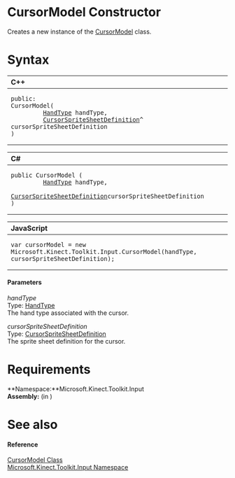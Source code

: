 CursorModel Constructor  
=======================  

Creates a new instance of the [CursorModel](../CursorModel_Class.md) class. <span id="syntaxSection"></span>

Syntax  
======  

<table>
<colgroup>
<col width="100%" />
</colgroup>
<thead>
<tr class="header">
<th align="left">C++</th>
</tr>
</thead>
<tbody>
<tr class="odd">
<td align="left"><pre><code>public:  
CursorModel(  
         <a href="../../Kinect.Input/HandType_Enumeration.md">HandType</a> handType,  
         <a href="../CursorSpriteSheetDefinit.md">CursorSpriteSheetDefinition</a>^ cursorSpriteSheetDefinition  
)</code></pre></td>
</tr>
</tbody>
</table>

<table>
<colgroup>
<col width="100%" />
</colgroup>
<thead>
<tr class="header">
<th align="left">C#</th>
</tr>
</thead>
<tbody>
<tr class="odd">
<td align="left"><pre><code>public CursorModel (  
         <a href="../../Kinect.Input/HandType_Enumeration.md">HandType</a> handType,  
         <a href="../CursorSpriteSheetDefinit.md">CursorSpriteSheetDefinition</a>cursorSpriteSheetDefinition  
)</code></pre></td>
</tr>
</tbody>
</table>

<table>
<colgroup>
<col width="100%" />
</colgroup>
<thead>
<tr class="header">
<th align="left">JavaScript</th>
</tr>
</thead>
<tbody>
<tr class="odd">
<td align="left"><pre><code>var cursorModel = new Microsoft.Kinect.Toolkit.Input.CursorModel(handType, cursorSpriteSheetDefinition);</code></pre></td>
</tr>
</tbody>
</table>

<span id="ID4EK"></span>
#### Parameters  

*handType*    
Type: [HandType](../../Kinect.Input/HandType_Enumeration.md)  
The hand type associated with the cursor.  

*cursorSpriteSheetDefinition*    
Type: [CursorSpriteSheetDefinition](../CursorSpriteSheetDefinit.md)  
The sprite sheet definition for the cursor.  

<span id="requirements"></span>

Requirements  
============  

**Namespace:**Microsoft.Kinect.Toolkit.Input  
**Assembly:** (in )  

<span id="ID4EGB"></span>

See also  
========  

<span id="ID4EIB"></span>
#### Reference  

[CursorModel Class](../CursorModel_Class.md)  
 [Microsoft.Kinect.Toolkit.Input Namespace](../../Kinect.Toolkit.Input.md)  



<!--Please do not edit the data in the comment block below.-->
<!--
TOCTitle : CursorModel Constructor
RLTitle : CursorModel Constructor
KeywordK : CursorModel class, constructor
KeywordK : CursorModel.CursorModel constructor
KeywordF : Microsoft.Kinect.Toolkit.Input.CursorModel.#ctor
KeywordF : Microsoft.Kinect.Toolkit.Input.CursorModel.CursorModel
KeywordF : Microsoft.Kinect.Toolkit.Input.CursorModel.New
KeywordF : Microsoft.Kinect.Toolkit.Input.CursorModel.#ctor(WindowsPreview.Kinect.Input.HandType,Microsoft.Kinect.Toolkit.Input.CursorSpriteSheetDefinition)
KeywordF : CursorModel.CursorModel
KeywordF : CursorModel.New
KeywordA : M:Microsoft.Kinect.Toolkit.Input.CursorModel.#ctor(WindowsPreview.Kinect.Input.HandType,Microsoft.Kinect.Toolkit.Input.CursorSpriteSheetDefinition)
AssetID : M:Microsoft.Kinect.Toolkit.Input.CursorModel.#ctor(WindowsPreview.Kinect.Input.HandType,Microsoft.Kinect.Toolkit.Input.CursorSpriteSheetDefinition)
Locale : en-us
CommunityContent : 1
APIType : Managed
APILocation : 
APIName : Microsoft.Kinect.Toolkit.Input.CursorModel
TargetOS : Windows
TopicType : kbSyntax
DevLang : VB
DevLang : CSharp
DevLang : JavaScript
DevLang : C++
DocSet : K4Wv2
ProjType : K4Wv2Proj
Technology : Kinect for Windows
Product : Kinect for Windows SDK v2
productversion : 20
-->
